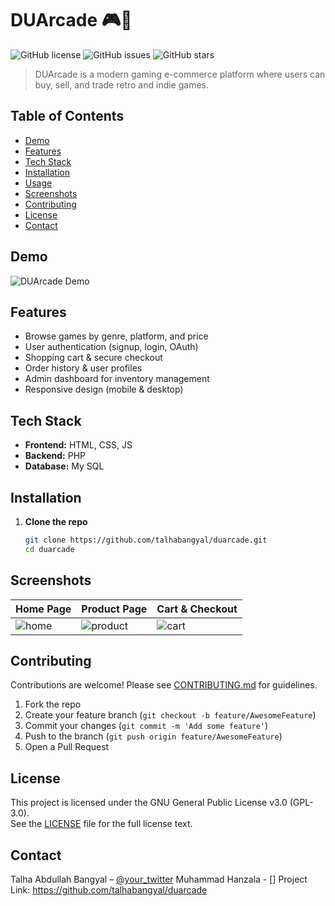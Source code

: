 # DUArcade 🎮🛒

![GitHub license](https://img.shields.io/badge/license-GPL--3.0-blue.svg)
![GitHub issues](https://img.shields.io/github/issues/talhabangyal/duarcade)
![GitHub stars](https://img.shields.io/github/stars/talhabangyal/duarcade?style=social)

> DUArcade is a modern gaming e-commerce platform where users can buy, sell, and trade retro and indie games.

## Table of Contents
- [Demo](#demo)
- [Features](#features)
- [Tech Stack](#tech-stack)
- [Installation](#installation)
- [Usage](#usage)
- [Screenshots](#screenshots)
- [Contributing](#contributing)
- [License](#license)
- [Contact](#contact)

## Demo
![DUArcade Demo](https://link-to-your-gif-or-screenshot.gif)

## Features
- Browse games by genre, platform, and price  
- User authentication (signup, login, OAuth)  
- Shopping cart & secure checkout  
- Order history & user profiles  
- Admin dashboard for inventory management  
- Responsive design (mobile & desktop)

## Tech Stack
- **Frontend:** HTML, CSS, JS  
- **Backend:** PHP
- **Database:** My SQL 
<!--- **Authentication:** JWT, OAuth2  
//- **Payments:** Stripe API  
//- **Deployment:** Docker, AWS (EC2, S3, RDS)
-->

## Installation

1. **Clone the repo**  
   ```bash
   git clone https://github.com/talhabangyal/duarcade.git
   cd duarcade

## Screenshots

| Home Page           | Product Page        | Cart & Checkout    |
|---------------------|---------------------|--------------------|
| ![home](./screens/home.png) | ![product](./screens/product.png) | ![cart](./screens/cart.png) |

## Contributing

Contributions are welcome! Please see [CONTRIBUTING.md](./CONTRIBUTING.md) for guidelines.

1. Fork the repo  
2. Create your feature branch (`git checkout -b feature/AwesomeFeature`)  
3. Commit your changes (`git commit -m 'Add some feature'`)  
4. Push to the branch (`git push origin feature/AwesomeFeature`)  
5. Open a Pull Request

## License

This project is licensed under the GNU General Public License v3.0 (GPL-3.0).  
See the [LICENSE](./LICENSE) file for the full license text.

## Contact

Talha Abdullah Bangyal – [@your_twitter](https://twitter.com/your_twitter)
Muhammad Hanzala - []
Project Link: https://github.com/talhabangyal/duarcade

